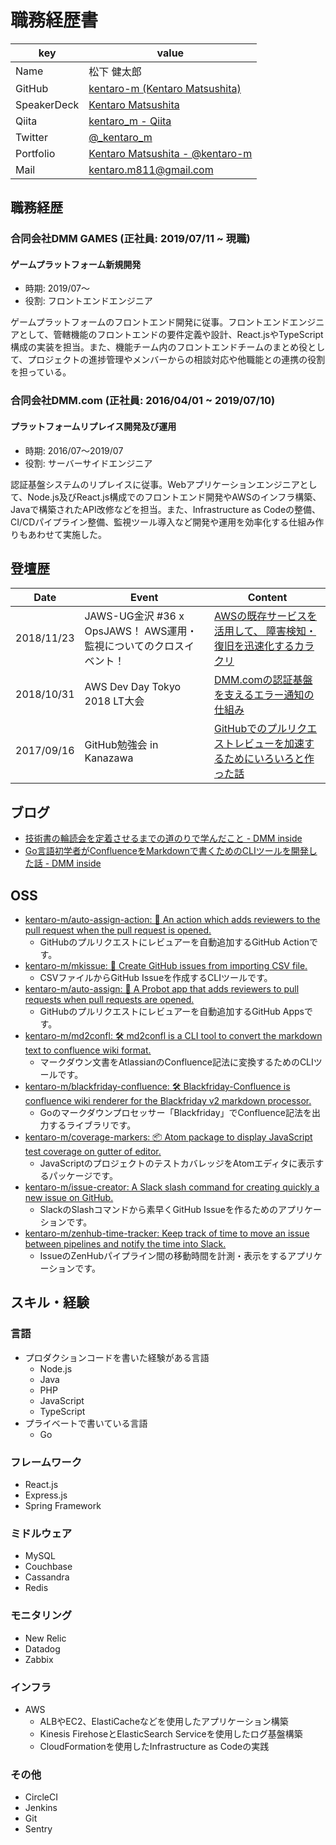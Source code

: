 # 職務経歴書
|key|value|
|---|-----|
|Name|松下 健太郎|
|GitHub|[kentaro-m \(Kentaro Matsushita\)](https://github.com/kentaro-m)|
|SpeakerDeck|[Kentaro Matsushita](https://speakerdeck.com/kentarom)|
|Qiita|[kentaro_m \- Qiita](https://qiita.com/kentaro_m)|
|Twitter|[@_kentaro_m](https://twitter.com/_kentaro_m)|
|Portfolio|[Kentaro Matsushita - @kentaro-m](https://kentarom.com/)|
|Mail|kentaro.m811@gmail.com|

## 職務経歴

### 合同会社DMM GAMES (正社員: 2019/07/11 ~ 現職)

#### ゲームプラットフォーム新規開発
* 時期: 2019/07〜
* 役割: フロントエンドエンジニア

ゲームプラットフォームのフロントエンド開発に従事。フロントエンドエンジニアとして、管轄機能のフロントエンドの要件定義や設計、React.jsやTypeScript構成の実装を担当。また、機能チーム内のフロントエンドチームのまとめ役として、プロジェクトの進捗管理やメンバーからの相談対応や他職能との連携の役割を担っている。

### 合同会社DMM.com (正社員: 2016/04/01 ~ 2019/07/10)

#### プラットフォームリプレイス開発及び運用
* 時期: 2016/07〜2019/07
* 役割: サーバーサイドエンジニア

認証基盤システムのリプレイスに従事。Webアプリケーションエンジニアとして、Node.js及びReact.js構成でのフロントエンド開発やAWSのインフラ構築、Javaで構築されたAPI改修などを担当。また、Infrastructure as Codeの整備、CI/CDパイプライン整備、監視ツール導入など開発や運用を効率化する仕組み作りもあわせて実施した。

## 登壇歴
|Date|Event|Content|
|----|-----|-------|
|2018/11/23|JAWS-UG金沢 #36 x OpsJAWS！ AWS運用・監視についてのクロスイベント！|[AWSの既存サービスを活用して、 障害検知・復旧を迅速化するカラクリ](https://speakerdeck.com/kentarom/jaws-ug-kanazawa-x-opsjaws)|
|2018/10/31|AWS Dev Day Tokyo 2018 LT大会|[DMM.comの認証基盤を支えるエラー通知の仕組み](https://speakerdeck.com/kentarom/aws-dev-day-tokyo-2018-lightning-talk)|
|2017/09/16|GitHub勉強会 in Kanazawa|[GitHubでのプルリクエストレビューを加速するためにいろいろと作った話](https://speakerdeck.com/kentarom/githubtefalsehururikuesutorehiyuwojia-su-surutameniiroirotozuo-tutahua)|

## ブログ
* [技術書の輪読会を定着させるまでの道のりで学んだこと - DMM inside](https://inside.dmm.com/entry/2018/10/02/rindokukai)
* [Go言語初学者がConfluenceをMarkdownで書くためのCLIツールを開発した話 - DMM inside](https://inside.dmm.com/entry/2018/05/28/golang-cli-tool)

## OSS
* [kentaro-m/auto-assign-action: 🤖 An action which adds reviewers to the pull request when the pull request is opened.](https://github.com/kentaro-m/auto-assign-action)
  * GitHubのプルリクエストにレビュアーを自動追加するGitHub Actionです。
* [kentaro-m/mkissue: 🎫 Create GitHub issues from importing CSV file.](https://github.com/kentaro-m/mkissue)
  * CSVファイルからGitHub Issueを作成するCLIツールです。
* [kentaro-m/auto-assign: 🤖 A Probot app that adds reviewers to pull requests when pull requests are opened.](https://github.com/kentaro-m/auto-assign)
  * GitHubのプルリクエストにレビュアーを自動追加するGitHub Appsです。
* [kentaro-m/md2confl: 🛠 md2confl is a CLI tool to convert the markdown text to confluence wiki format.](https://github.com/kentaro-m/md2confl)
  * マークダウン文書をAtlassianのConfluence記法に変換するためのCLIツールです。
* [kentaro-m/blackfriday-confluence: 🛠 Blackfriday-Confluence is confluence wiki renderer for the Blackfriday v2 markdown processor.](https://github.com/kentaro-m/blackfriday-confluence)
  * Goのマークダウンプロセッサー「Blackfriday」でConfluence記法を出力するライブラリです。
* [kentaro-m/coverage-markers: 📦 Atom package to display JavaScript test coverage on gutter of editor.](https://github.com/kentaro-m/coverage-markers)
  * JavaScriptのプロジェクトのテストカバレッジをAtomエディタに表示するパッケージです。
* [kentaro-m/issue-creator: A Slack slash command for creating quickly a new issue on GitHub.](https://github.com/kentaro-m/issue-creator)
  * SlackのSlashコマンドから素早くGitHub Issueを作るためのアプリケーションです。
* [kentaro-m/zenhub-time-tracker: Keep track of time to move an issue between pipelines and notify the time into Slack.](https://github.com/kentaro-m/zenhub-time-tracker)
  * IssueのZenHubパイプライン間の移動時間を計測・表示をするアプリケーションです。

## スキル・経験

### 言語
* プロダクションコードを書いた経験がある言語
  * Node.js
  * Java
  * PHP
  * JavaScript
  * TypeScript
* プライベートで書いている言語
  * Go

### フレームワーク
* React.js
* Express.js
* Spring Framework

### ミドルウェア
* MySQL
* Couchbase
* Cassandra
* Redis

### モニタリング
* New Relic
* Datadog
* Zabbix

### インフラ
* AWS
  * ALBやEC2、ElastiCacheなどを使用したアプリケーション構築
  * Kinesis FirehoseとElasticSearch Serviceを使用したログ基盤構築
  * CloudFormationを使用したInfrastructure as Codeの実践

### その他
* CircleCI
* Jenkins
* Git
* Sentry
